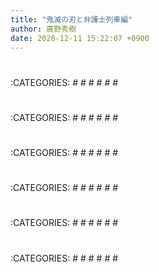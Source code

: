 ```yaml
---
title: "鬼滅の刃と弁護士列車編"
author: 廣野秀樹
date: 2020-12-11 15:22:07 +0900
---
```


# 

:CATEGORIES: #  #  #  #  #  #

# 

:CATEGORIES: #  #  #  #  #  #

# 

:CATEGORIES: #  #  #  #  #  #

# 

:CATEGORIES: #  #  #  #  #  #

# 

:CATEGORIES: #  #  #  #  #  #

# 

:CATEGORIES: #  #  #  #  #  #

